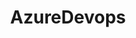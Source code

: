 ---
title: AzureDevops
description: How to use AzureDevops as your registry provider.
lastUpdated: 4-10-2025
---